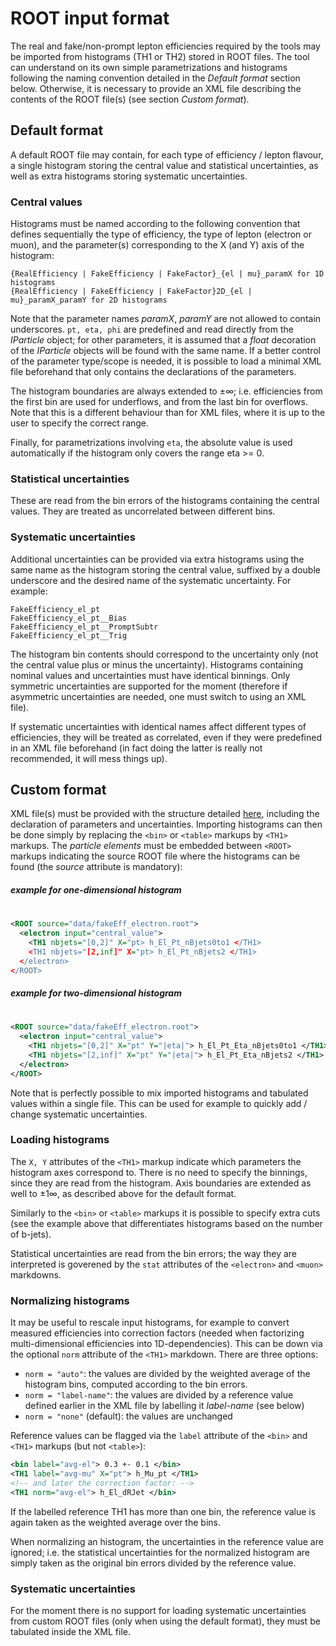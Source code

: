# ROOT input format

The real and fake/non-prompt lepton efficiencies required by the tools may be imported from histograms (TH1 or TH2) stored in ROOT files. The tool can understand on its own simple parametrizations and histograms following the naming convention detailed in the _Default format_ section below. Otherwise, it is necessary to provide an XML file describing the contents of the ROOT file(s) (see section _Custom format_). 

## Default format

A default ROOT file may contain, for each type of efficiency / lepton flavour, a single histogram storing the central value and statistical uncertainties, as well as extra histograms storing systematic uncertainties. 

### Central values

Histograms must be named according to the following convention that defines sequentially the type of efficiency, the type of lepton (electron or muon), and the parameter(s) corresponding to the X (and Y) axis of the histogram:

```
{RealEfficiency | FakeEfficiency | FakeFactor}_{el | mu}_paramX for 1D histograms
{RealEfficiency | FakeEfficiency | FakeFactor}2D_{el | mu}_paramX_paramY for 2D histograms
```

Note that the parameter names _paramX_, _paramY_ are not allowed to contain underscores. `pt, eta, phi` are predefined and read directly from the _IParticle_ object; for other parameters, it is assumed that a _float_ decoration of the _IParticle_ objects will be found with the same name. If a better control of the parameter type/scope is needed, it is possible to load a minimal XML file beforehand that only contains the declarations of the parameters. 

The histogram boundaries are always extended to $`\pm\infty`$; i.e. efficiencies from the first bin are used for underflows, and from the last bin for overflows. Note that this is a different behaviour than for XML files, where it is up to the user to specify the correct range. 

Finally, for parametrizations involving `eta`, the absolute value is used automatically if the histogram only covers the range eta >= 0.


### Statistical uncertainties

These are read from the bin errors of the histograms containing the central values. They are treated as uncorrelated between different bins. 

### Systematic uncertainties

Additional uncertainties can be provided via extra histograms using the same name as the histogram storing the central value, suffixed by a double underscore and the desired name of the systematic uncertainty. For example:

```
FakeEfficiency_el_pt
FakeEfficiency_el_pt__Bias
FakeEfficiency_el_pt__PromptSubtr
FakeEfficiency_el_pt__Trig
```

The histogram bin contents should correspond to the  uncertainty only (not the central value plus or minus the uncertainty). Histograms containing nominal values and uncertainties must have identical binnings. Only symmetric uncertainties are supported for the moment (therefore if asymmetric uncertainties are needed, one must switch to using an XML file).

If systematic uncertainties with identical names affect different types of efficiencies, they will be treated as correlated, even if they were predefined in an XML file beforehand (in fact doing the latter is really not recommended, it will mess things up). 


## Custom format

XML file(s) must be provided with the structure detailed [here](./import_xml.md), including the declaration of parameters and uncertainties. Importing histograms can then be done simply by replacing the `<bin>` or `<table>` markups by `<TH1>` markups. The _particle elements_ must be embedded between `<ROOT>` markups indicating the source ROOT file where the histograms can be found (the _source_ attribute is mandatory):

##### example for one-dimensional histogram
#
```xml
<ROOT source="data/fakeEff_electron.root">
  <electron input="central_value">
    <TH1 nbjets="[0,2]" X="pt> h_El_Pt_nBjets0to1 </TH1>
    <TH1 nbjets="[2,inf]" X="pt> h_El_Pt_nBjets2 </TH1>
  </electron>
</ROOT>
```
##### example for two-dimensional histogram
#
```xml
<ROOT source="data/fakeEff_electron.root">
  <electron input="central_value">
    <TH1 nbjets="[0,2]" X="pt" Y="|eta|"> h_El_Pt_Eta_nBjets0to1 </TH1>
    <TH1 nbjets="[2,inf]" X="pt" Y="|eta|"> h_El_Pt_Eta_nBjets2 </TH1>
  </electron>
</ROOT>
```

Note that is perfectly possible to mix imported histograms and tabulated values within a single file. This can be used for example to quickly add / change systematic uncertainties. 

### Loading histograms

The `X, Y` attributes of the `<TH1>` markup indicate which parameters the histogram axes correspond to. There is no need to specify the binnings, since they are read from the histogram. Axis boundaries are extended as well to $`\pm 1\infty`$, as described above for the default format. 

Similarly to the `<bin>` or `<table>` markups it is possible to specify extra cuts (see the example above that differentiates histograms based on the number of b-jets). 

Statistical uncertainties are read from the bin errors; the way they are interpreted is goverened by the `stat` attributes of the `<electron>` and `<muon>` markdowns. 

### Normalizing histograms

It may be useful to rescale input histograms, for example to convert measured efficiencies into correction factors (needed when factorizing multi-dimensional efficiencies into 1D-dependencies). This can be down via the optional `norm` attribute of the `<TH1>` markdown. There are three options:

+ `norm = "auto"`: the values are divided by the weighted average of the histogram bins, computed according to the bin errors.
+ `norm = "label-name"`: the values are divided by a reference value defined earlier in the XML file by labelling it _label-name_ (see below)
+ `norm = "none"` (default): the values are unchanged

Reference values can be flagged via the `label` attribute of the `<bin>` and `<TH1>` markups (but not `<table>`):

```xml
<bin label="avg-el"> 0.3 +- 0.1 </bin>
<TH1 label="avg-mu" X="pt"> h_Mu_pt </TH1>
<!-- and later the correction factor: -->
<TH1 norm="avg-el"> h_El_dRJet </bin>
```

If the labelled reference TH1 has more than one bin, the reference value is again taken as the weighted average over the bins. 

When normalizing an histogram, the uncertainties in the reference value are ignored; i.e. the statistical uncertainties for the normalized histogram are simply taken as the original bin errors divided by the reference value. 

### Systematic uncertainties

For the moment there is no support for loading systematic uncertainties from custom ROOT files (only when using the default format), they must be tabulated inside the XML file. 